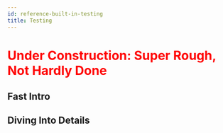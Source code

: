 ```yaml
---
id: reference-built-in-testing
title: Testing
---
```


<h1><font color="red">Under Construction: Super Rough, Not Hardly Done</font></h1>

## Fast Intro

## Diving Into Details